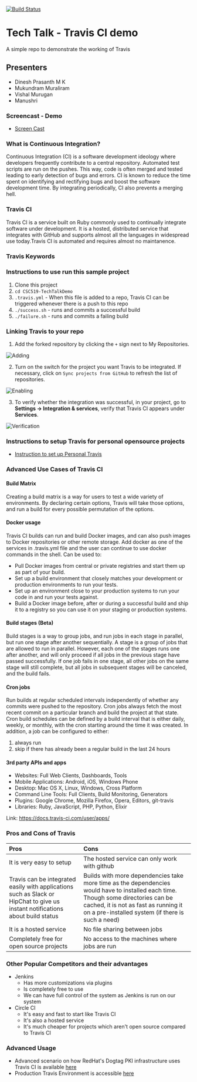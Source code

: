 [![Build Status](https://travis-ci.org/SilleBille/CSC519-TechTalkDemo.svg?branch=master)](https://travis-ci.org/SilleBille/CSC519-TechTalkDemo)

# Tech Talk - Travis CI demo

A simple repo to demonstrate the working of Travis

## Presenters
- Dinesh Prasanth M K
- Mukundram Muraliram
- Vishal Murugan
- Manushri

### Screencast - Demo
- [Screen Cast](https://youtu.be/SGGI7g2pjrY)

### What is Continuous Integration?

Continuous Integration (CI) is a software development ideology where developers frequently contribute to a central repository. Automated test scripts are run on the pushes. This way, code is often merged and tested leading to early detection of bugs and errors. CI is known to reduce the time spent on identifying and rectifying bugs and boost the software development time. By integrating periodically, CI also prevents a merging hell.

### Travis CI

Travis CI is a service built on Ruby commonly used to continually integrate software under development. It is a hosted, distributed service that integrates with GitHub and supports almost all the languages in widespread use today.Travis CI is automated and requires almost no maintanence. 

### Travis Keywords


### Instructions to use run this sample project
1. Clone this project
2. `cd CSC519-TechTalkDemo`
3. `.travis.yml` - When this file is added to a repo, Travis CI can be triggered whenever there is a push to this repo
4. `./success.sh` - runs and commits a successful build
5. `./failure.sh` - runs and commits a failing build

### Linking Travis to your repo
1. Add the forked repository by clicking the `+` sign next to My Repositories. 

![Adding](http://pki.fedoraproject.org/images/a/ac/Travis_2.png)

2. Turn on the switch for the project you want Travis to be integrated. If necessary, click on `Sync projects from GitHub` to refresh the list of repositories. 

![Enabling](http://pki.fedoraproject.org/images/0/0c/Travis_4.png)

3. To verify whether the integration was successful, in your project, go to **Settings -> Integration & services**, verify that Travis CI appears under **Services**. 

![Verification](http://pki.fedoraproject.org/images/thumb/8/81/Travis_5.png/800px-Travis_5.png)


### Instructions to setup Travis for personal opensource projects
- [Instruction to set up Personal Travis](http://pki.fedoraproject.org/wiki/Personal_Travis_CI_build)
### Advanced Use Cases of Travis CI
#### Build Matrix
Creating a build matrix is a way for users to test a wide variety of environments. By declaring certain options, Travis will take those options, and run a build for every possible permutation of the options. 

#### Docker usage
Travis CI builds can run and build Docker images, and can also push images to Docker repositories or other remote storage.
Add docker as one of the services in .travis.yml file and the user can continue to use docker commands in the shell. Can be used to:
-   Pull Docker images from central or private registries and start them up as part of your build.
-   Set up a build environment that closely matches your development or production environments to run your tests.
-   Set up an environment close to your production systems to run your code in and run your tests against.
-   Build a Docker image before, after or during a successful build and ship it to a registry so you can use it on your staging or production systems.

#### Build stages (Beta)
Build stages is a way to group jobs, and run jobs in each stage in parallel, but run one stage after another sequentially.
A stage is a group of jobs that are allowed to run in parallel. However, each one of the stages runs one after another, and will only proceed if all jobs in the previous stage have passed successfully. If one job fails in one stage, all other jobs on the same stage will still complete, but all jobs in subsequent stages will be canceled, and the build fails.

#### Cron jobs
Run builds at regular scheduled intervals independently of whether any commits were pushed to the repository. Cron jobs always fetch the most recent commit on a particular branch and build the project at that state. 
Cron build schedules can be defined by a build interval that is either daily, weekly, or monthly, with the cron starting around the time it was created.
In addition, a job can be configured to either:
1. always run
2. skip if there has already been a regular build in the last 24 hours

#### 3rd party APIs and apps
-   Websites: Full Web Clients, Dashboards, Tools
-   Mobile Applications: Android, iOS, Windows Phone
-   Desktop: Mac OS X, Linux, Windows, Cross Platform
-   Command Line Tools: Full Clients, Build Monitoring, Generators
-   Plugins: Google Chrome, Mozilla Firefox, Opera, Editors, git-travis 
-   Libraries: Ruby, JavaScript, PHP, Python, Elixir

Link: https://docs.travis-ci.com/user/apps/

### Pros and Cons of Travis
| **Pros** | **Cons** |
|:---------|:---------|
|It is very easy to setup| The hosted service can only work with github|
|Travis can be integrated easily with applications such as Slack or HipChat to give us instant notifications about build status|Builds with more dependencies take more time as the dependencies would have to installed each time. Though some directories can be cached, it is not as fast as running it on a pre-installed system (if there is such a need)|
|It is a hosted service|No file sharing between jobs|
|Completely free for open source projects|No access to the machines where jobs are run|

### Other Popular Competitors and their advantages
- Jenkins
    - Has more customizations via plugins
    - Is completely free to use
    - We can have full control of the system as Jenkins is run on our system
- Circle CI
    - It's easy and fast to start like Travis CI
    - It's also a hosted service
    - It's much cheaper for projects which aren't open source compared to Travis CI

### Advanced Usage
- Advanced scenario on how RedHat's Dogtag PKI infrastructure uses Travis CI is available [here](http://pki.fedoraproject.org/wiki/Travis_CI#Pictorial_Representation)
- Production Travis Environment is accessible [here](https://travis-ci.org/dogtagpki/pki)
